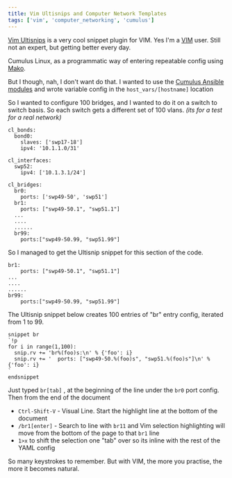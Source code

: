 ```yaml
---
title: Vim Ultisnips and Computer Network Templates
tags: ['vim', 'computer_networking', 'cumulus']
---
```

[Vim Ultisnips](http://vimawesome.com/plugin/ultisnips-forever-and-always) is a very cool snippet plugin for VIM. Yes I'm a [VIM](http://www.vim.org/) user. Still not an expert, but getting better every day.

Cumulus Linux, as a programmatic way of entering repeatable config using [Mako](https://support.cumulusnetworks.com/hc/en-us/articles/202868023-Configuring-etc-network-interfaces-with-Mako).

But I though, nah, I don't want do that. I wanted to use the [Cumulus Ansible modules](https://galaxy.ansible.com/list#/roles/1875) and  wrote variable config in the ``host_vars/[hostname]`` location

So I wanted to configure 100 bridges, and I wanted to do it on a switch to switch basis. So each switch gets a different set of 100 vlans. _(its for a test for a real network)_

```
cl_bonds:
  bond0:
    slaves: ['swp17-18']
    ipv4: '10.1.1.0/31'

cl_interfaces:
  swp52:
    ipv4: ['10.1.3.1/24']

cl_bridges:
  br0:
    ports: ['swp49-50', 'swp51']
  br1:
    ports: ["swp49-50.1", "swp51.1"]
  ...
  ....
  ......
  br99:
    ports:["swp49-50.99, "swp51.99"]
```

So I managed to get the Ultisnip snippet for this section of the code.

```
br1:
    ports: ["swp49-50.1", "swp51.1"]
...
....
......
br99:
    ports:["swp49-50.99, "swp51.99"]

```

The Ultisnip snippet below creates 100 entries of "br" entry config, iterated from 1 to 99.

```
snippet br
`!p
for i in range(1,100):
  snip.rv += 'br%(foo)s:\n' % {'foo': i}
  snip.rv += '  ports: ["swp49-50.%(foo)s", "swp51.%(foo)s"]\n' % {'foo': i}
`
endsnippet
```

Just typed ``br[tab]`` , at the beginning of the line under the ``br0`` port config.
Then from the end of the document

* ``Ctrl-Shift-V`` - Visual Line. Start the highlight line at the bottom of the document
* ``/br1[enter]`` - Search to line with ``br11`` and Vim selection highlighting will move from the bottom of the page to that ``br1`` line
* ``1>x`` to shift the selection one "tab" over so its inline with the rest of the YAML config

So many keystrokes to remember. But with VIM, the more you practise, the more it becomes natural.
